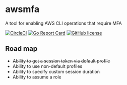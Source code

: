# awsmfa

A tool for enabling AWS CLI operations that require MFA

[![CircleCI](https://circleci.com/gh/luhring/awsmfa.svg?style=svg)](https://circleci.com/gh/luhring/awsmfa)
[![Go Report Card](https://goreportcard.com/badge/github.com/luhring/awsmfa)](https://goreportcard.com/report/github.com/luhring/awsmfa)
[![GitHub license](https://img.shields.io/badge/license-MIT-blue.svg)](https://github.com/luhring/awsmfa/blob/master/LICENSE)

## Road map

- ~~Ability to get a session token via default profile~~
- Ability to use non-default profiles
- Ability to specify custom session duration
- Ability to assume a role

